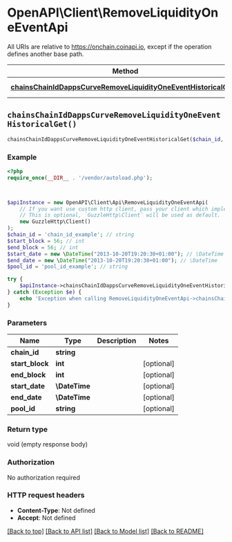# OpenAPI\Client\RemoveLiquidityOneEventApi

All URIs are relative to https://onchain.coinapi.io, except if the operation defines another base path.

| Method | HTTP request | Description |
| ------------- | ------------- | ------------- |
| [**chainsChainIdDappsCurveRemoveLiquidityOneEventHistoricalGet()**](RemoveLiquidityOneEventApi.md#chainsChainIdDappsCurveRemoveLiquidityOneEventHistoricalGet) | **GET** /chains/{chain_id}/dapps/curve/removeLiquidityOneEvent/historical |  |


## `chainsChainIdDappsCurveRemoveLiquidityOneEventHistoricalGet()`

```php
chainsChainIdDappsCurveRemoveLiquidityOneEventHistoricalGet($chain_id, $start_block, $end_block, $start_date, $end_date, $pool_id)
```



### Example

```php
<?php
require_once(__DIR__ . '/vendor/autoload.php');



$apiInstance = new OpenAPI\Client\Api\RemoveLiquidityOneEventApi(
    // If you want use custom http client, pass your client which implements `GuzzleHttp\ClientInterface`.
    // This is optional, `GuzzleHttp\Client` will be used as default.
    new GuzzleHttp\Client()
);
$chain_id = 'chain_id_example'; // string
$start_block = 56; // int
$end_block = 56; // int
$start_date = new \DateTime("2013-10-20T19:20:30+01:00"); // \DateTime
$end_date = new \DateTime("2013-10-20T19:20:30+01:00"); // \DateTime
$pool_id = 'pool_id_example'; // string

try {
    $apiInstance->chainsChainIdDappsCurveRemoveLiquidityOneEventHistoricalGet($chain_id, $start_block, $end_block, $start_date, $end_date, $pool_id);
} catch (Exception $e) {
    echo 'Exception when calling RemoveLiquidityOneEventApi->chainsChainIdDappsCurveRemoveLiquidityOneEventHistoricalGet: ', $e->getMessage(), PHP_EOL;
}
```

### Parameters

| Name | Type | Description  | Notes |
| ------------- | ------------- | ------------- | ------------- |
| **chain_id** | **string**|  | |
| **start_block** | **int**|  | [optional] |
| **end_block** | **int**|  | [optional] |
| **start_date** | **\DateTime**|  | [optional] |
| **end_date** | **\DateTime**|  | [optional] |
| **pool_id** | **string**|  | [optional] |

### Return type

void (empty response body)

### Authorization

No authorization required

### HTTP request headers

- **Content-Type**: Not defined
- **Accept**: Not defined

[[Back to top]](#) [[Back to API list]](../../README.md#endpoints)
[[Back to Model list]](../../README.md#models)
[[Back to README]](../../README.md)

